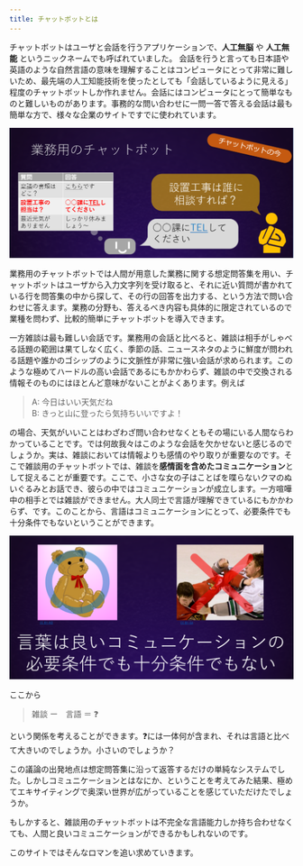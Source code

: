 ```yaml
---
title: チャットボットとは
---
```


チャットボットはユーザと会話を行うアプリケーションで、**人工無脳** や **人工無能** というニックネームでも呼ばれていました。
会話を行うと言っても日本語や英語のような自然言語の意味を理解することはコンピュータにとって非常に難しいため、最先端の人工知能技術を使ったとしても「会話しているように見える」程度のチャットボットしか作れません。会話にはコンピュータにとって簡単なものと難しいものがあります。事務的な問い合わせに一問一答で答える会話は最も簡単な方で、様々な企業のサイトですでに使われています。

![業務用のチャットボット](./office-bot.png)

業務用のチャットボットでは人間が用意した業務に関する想定問答集を用い、チャットボットはユーザから入力文字列を受け取ると、それに近い質問が書かれている行を問答集の中から探して、その行の回答を出力する、という方法で問い合わせに答えます。業務の分野も、答えるべき内容も具体的に限定されているので業種を問わず、比較的簡単にチャットボットを導入できます。  

一方雑談は最も難しい会話です。業務用の会話と比べると、雑談は相手がしゃべる話題の範囲は果てしなく広く、季節の話、ニュースネタのように鮮度が問われる話題や誰かのゴシップのように文脈性が非常に強い会話が求められます。このような極めてハードルの高い会話であるにもかかわらず、雑談の中で交換される情報そのものにはほとんど意味がないことがよくあります。例えば

>A: 今日はいい天気だね  
>B: きっと山に登ったら気持ちいいですよ！

の場合、天気がいいことはわざわざ問い合わせなくともその場にいる人間ならわかっていることです。では何故我々はこのような会話を欠かせないと感じるのでしょうか。実は、雑談においては情報よりも感情のやり取りが重要なのです。そこで雑談用のチャットボットでは、雑談を**感情面を含めたコミュニケーション**として捉えることが重要です。ここで、小さな女の子はことばを喋らないクマのぬいぐるみとお話でき、彼らの中ではコミュニケーションが成立します。一方喧嘩中の相手とでは雑談ができません。大人同士で言語が理解できているにもかかわらず、です。このことから、言語はコミュニケーションにとって、必要条件でも十分条件でもないということができます。

![言語は良いコミュニケーションの必要条件でも十分条件でもない](./word-is-not-communication.png)

ここから


>雑談 ー　言語 ＝ :question:

という関係を考えることができます。:question:には一体何が含まれ、それは言語と比べて大きいのでしょうか。小さいのでしょうか？  

この議論の出発地点は想定問答集に沿って返答するだけの単純なシステムでした。しかしコミュニケーションとはなにか、ということを考えてみた結果、極めてエキサイティングで奥深い世界が広がっていることを感じていただけたでしょうか。　　

もしかすると、雑談用のチャットボットは不完全な言語能力しか持ち合わせなくても、人間と良いコミュニケーションができるかもしれないのです。  

このサイトではそんなロマンを追い求めていきます。

